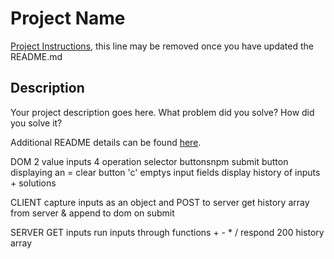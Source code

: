 # Project Name

[Project Instructions](./INSTRUCTIONS.md), this line may be removed once you have updated the README.md

## Description

Your project description goes here. What problem did you solve? How did you solve it?

Additional README details can be found [here](https://github.com/PrimeAcademy/readme-template/blob/master/README.md).


DOM
2 value inputs
4 operation selector buttonsnpm
submit button displaying an =
clear button 'c' emptys input fields
display history of inputs + solutions

CLIENT
capture inputs as an object and POST to server
get history array from server & append to dom on submit


SERVER
GET inputs
run inputs through functions + - * /
respond 200
history array